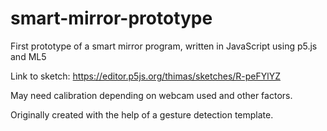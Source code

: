 # smart-mirror-prototype
First prototype of a smart mirror program, written in JavaScript using p5.js and ML5

Link to sketch: https://editor.p5js.org/thimas/sketches/R-peFYlYZ

May need calibration depending on webcam used and other factors. 

Originally created with the help of a gesture detection template.
